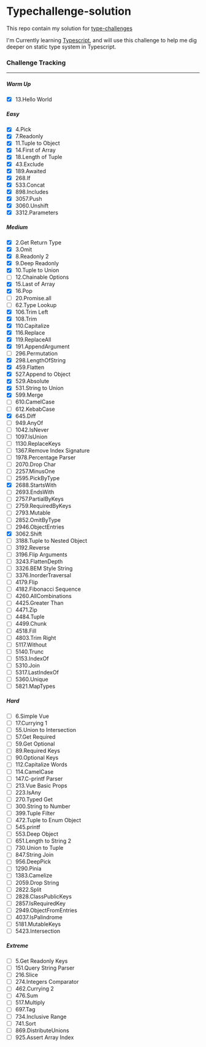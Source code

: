 # Typechallenge-solution

This repo contain my solution for [type-challenges](https://github.com/type-challenges/type-challenges)

I'm Currently learning [Typescript](typescriptlang.org/), and will use this challenge to help me dig deeper on static type system in Typescript.

### Challenge Tracking
---

##### Warm Up

- [x] 13.Hello World

##### Easy

- [x] 4.Pick
- [x] 7.Readonly
- [x] 11.Tuple to Object
- [x] 14.First of Array
- [x] 18.Length of Tuple
- [x] 43.Exclude
- [x] 189.Awaited
- [x] 268.If
- [x] 533.Concat
- [x] 898.Includes
- [x] 3057.Push
- [x] 3060.Unshift
- [x] 3312.Parameters

##### Medium

- [x] 2.Get Return Type
- [x] 3.Omit
- [x] 8.Readonly 2
- [x] 9.Deep Readonly
- [x] 10.Tuple to Union
- [ ] 12.Chainable Options
- [x] 15.Last of Array
- [x] 16.Pop
- [ ] 20.Promise.all
- [ ] 62.Type Lookup
- [x] 106.Trim Left
- [x] 108.Trim
- [x] 110.Capitalize
- [x] 116.Replace
- [x] 119.ReplaceAll
- [x] 191.AppendArgument
- [ ] 296.Permutation
- [x] 298.LengthOfString
- [x] 459.Flatten
- [x] 527.Append to Object
- [x] 529.Absolute
- [x] 531.String to Union
- [x] 599.Merge
- [ ] 610.CamelCase
- [ ] 612.KebabCase
- [x] 645.Diff
- [ ] 949.AnyOf
- [ ] 1042.IsNever
- [ ] 1097.IsUnion
- [ ] 1130.ReplaceKeys
- [ ] 1367.Remove Index Signature
- [ ] 1978.Percentage Parser
- [ ] 2070.Drop Char
- [ ] 2257.MinusOne
- [ ] 2595.PickByType
- [x] 2688.StartsWith
- [ ] 2693.EndsWith
- [ ] 2757.PartialByKeys
- [ ] 2759.RequiredByKeys
- [ ] 2793.Mutable
- [ ] 2852.OmitByType
- [ ] 2946.ObjectEntries
- [x] 3062.Shift
- [ ] 3188.Tuple to Nested Object
- [ ] 3192.Reverse
- [ ] 3196.Flip Arguments
- [ ] 3243.FlattenDepth
- [ ] 3326.BEM Style String
- [ ] 3376.InorderTraversal
- [ ] 4179.Flip
- [ ] 4182.Fibonacci Sequence
- [ ] 4260.AllCombinations
- [ ] 4425.Greater Than
- [ ] 4471.Zip
- [ ] 4484.Tuple
- [ ] 4499.Chunk
- [ ] 4518.Fill
- [ ] 4803.Trim Right
- [ ] 5117.Without
- [ ] 5140.Trunc
- [ ] 5153.IndexOf
- [ ] 5310.Join
- [ ] 5317.LastIndexOf
- [ ] 5360.Unique
- [ ] 5821.MapTypes

##### Hard

- [ ] 6.Simple Vue
- [ ] 17.Currying 1
- [ ] 55.Union to Intersection
- [ ] 57.Get Required
- [ ] 59.Get Optional
- [ ] 89.Required Keys
- [ ] 90.Optional Keys
- [ ] 112.Capitalize Words
- [ ] 114.CamelCase
- [ ] 147.C-printf Parser
- [ ] 213.Vue Basic Props
- [ ] 223.IsAny
- [ ] 270.Typed Get
- [ ] 300.String to Number
- [ ] 399.Tuple Filter
- [ ] 472.Tuple to Enum Object
- [ ] 545.printf
- [ ] 553.Deep Object
- [ ] 651.Length to String 2
- [ ] 730.Union to Tuple
- [ ] 847.String Join
- [ ] 956.DeepPick
- [ ] 1290.Pinia
- [ ] 1383.Camelize
- [ ] 2059.Drop String
- [ ] 2822.Split
- [ ] 2828.ClassPublicKeys
- [ ] 2857.IsRequiredKey
- [ ] 2949.ObjectFromEntries
- [ ] 4037.IsPalindrome
- [ ] 5181.MutableKeys
- [ ] 5423.Intersection

##### Extreme

- [ ] 5.Get Readonly Keys
- [ ] 151.Query String Parser
- [ ] 216.Slice
- [ ] 274.Integers Comparator
- [ ] 462.Currying 2
- [ ] 476.Sum
- [ ] 517.Multiply
- [ ] 697.Tag
- [ ] 734.Inclusive Range
- [ ] 741.Sort
- [ ] 869.DistributeUnions
- [ ] 925.Assert Array Index
